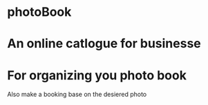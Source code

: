 # photoBook
# An online catlogue for businesse
# For organizing you photo book
Also make a booking base on the desiered photo
